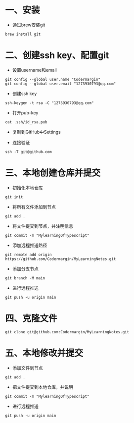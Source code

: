 # 一、安装

- 通过brew安装git

```shell
brew install git
```

# 二、创建ssh key、配置git

- 设置username和email

```shell
git config --global user.name "Codermargin"
git config --global user.email "1273930793@qq.com"
```

- 创建ssh key

```shell
ssh-keygen -t rsa -C "1273930793@qq.com"
```

- 打开pub-key

```shell
cat .ssh/id_rsa.pub
```

- 复制到GitHub中Settings

- 连接验证

```shell
ssh -T git@github.com
```

# 三、本地创建仓库并提交

- 初始化本地仓库

```shell
git init
```

- 将所有文件添加到节点

```shell
git add .
```

- 将文件提交到节点，并注明信息

```shell
git commit -m "MylearningOfTypescript"
```

- 添加远程推送路径

```shell
git remote add origin https://github.com/Codermargin/MyLearningNotes.git
```

- 添加分支节点

```shell
git branch -M main
```

- 进行远程推送

```shell
git push -u origin main
```



# 四、克隆文件

```shell
git clone git@github.com:Codermargin/MyLearningNotes.git
```



# 五、本地修改并提交

- 添加文件到节点

```shell
git add .
```

- 把文件提交到本地仓库，并说明

```shell
git commit -m "MylearningOfTypescript"
```

- 进行远程推送

```shell
git push -u origin main
```

